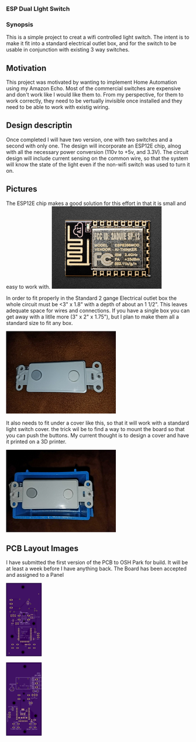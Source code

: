 ### ESP Dual LIght Switch

### Synopsis
This is a simple project to creat a wifi controlled light switch. The intent is to make it fit into a standard electrical outlet box, and for the switch to be usable in conjunction with existing 3 way switches.


## Motivation

This project was motivated by wanting to implement Home Automation using my Amazon Echo. Most of the commercial switches are expensive and don't work like I would like them to. From my perspective, for them to work correctly, they need to be vertually invisible once installed and they need to be able to work with existig wiring.

## Design descriptin
Once completed I will have two version, one with two switches and a second with only one. The design will incorporate an ESP12E chip, alnog with all the necessary power conversion (110v to +5v, and 3.3V). The circuit design will include current sensing on the common wire, so that the system will know the state of the light even if the non-wifi switch was used to turn it on.

## Pictures
The ESP12E chip makes a good solution for this effort in that it is small and easy to work with. 
![Alt text](/pictures/ESP12E1.JPG?raw=true "ESP12#")

In order to fit properly in the Standard 2 gange Electrical outlet box the whole circuit must be <3" x 1.8" with a depth of about an 1 1/2". This leaves adequate space for wires and connections. If you have a single box you can get away with a litlle more (3" x 2" x 1.75"), but I plan to make them all a standard size to fit any box.

![Alt text](/pictures/Switch%20Cover1.JPG?raw=true "Switch Cover#")

It also needs to fit under a cover like this, so that it will work with a standard light switch cover. the trick wil be to find a way to mount the board so that you can push the buttons. My current thought is to design a cover and have it printed on a 3D printer.

![Alt text](/pictures/Switch%20Outlet%20Box1.JPG?raw=true "Single Outlet box#")

## PCB Layout Images
I have submitted the first version of the PCB to OSH Park for build. It will be at least a week before I have anything back. The Board has been accepted and assigned to a Panel

![Alt text](/pictures/LightSwitch_Top.png?raw=true "PCB Top Layer")

![Alt text](/pictures/LightSwitch_Bottom.png?raw=true "PCB Bottom Layer")
